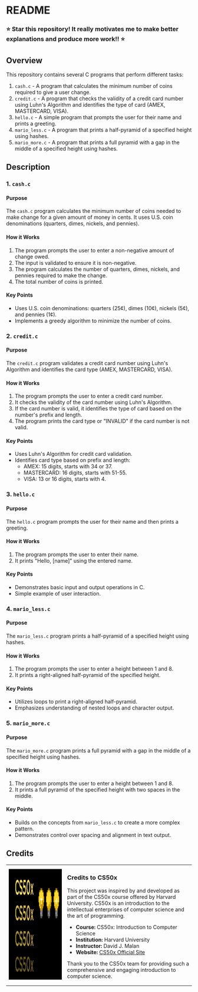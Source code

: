 # README

### ⭐️ **Star this repository! It really motivates me to make better explanations and produce more work!!** ⭐️

## Overview

This repository contains several C programs that perform different tasks:

1. `cash.c` - A program that calculates the minimum number of coins required to give a user change.
2. `credit.c` - A program that checks the validity of a credit card number using Luhn's Algorithm and identifies the type of card (AMEX, MASTERCARD, VISA).
3. `hello.c` - A simple program that prompts the user for their name and prints a greeting.
4. `mario_less.c` - A program that prints a half-pyramid of a specified height using hashes.
5. `mario_more.c` - A program that prints a full pyramid with a gap in the middle of a specified height using hashes.

## Description

### 1. `cash.c`

#### Purpose

The `cash.c` program calculates the minimum number of coins needed to make change for a given amount of money in cents. It uses U.S. coin denominations (quarters, dimes, nickels, and pennies).

#### How it Works

1. The program prompts the user to enter a non-negative amount of change owed.
2. The input is validated to ensure it is non-negative.
3. The program calculates the number of quarters, dimes, nickels, and pennies required to make the change.
4. The total number of coins is printed.

#### Key Points

- Uses U.S. coin denominations: quarters (25¢), dimes (10¢), nickels (5¢), and pennies (1¢).
- Implements a greedy algorithm to minimize the number of coins.

### 2. `credit.c`

#### Purpose

The `credit.c` program validates a credit card number using Luhn's Algorithm and identifies the card type (AMEX, MASTERCARD, VISA).

#### How it Works

1. The program prompts the user to enter a credit card number.
2. It checks the validity of the card number using Luhn's Algorithm.
3. If the card number is valid, it identifies the type of card based on the number's prefix and length.
4. The program prints the card type or "INVALID" if the card number is not valid.

#### Key Points

- Uses Luhn's Algorithm for credit card validation.
- Identifies card type based on prefix and length:
  - AMEX: 15 digits, starts with 34 or 37.
  - MASTERCARD: 16 digits, starts with 51-55.
  - VISA: 13 or 16 digits, starts with 4.

### 3. `hello.c`

#### Purpose

The `hello.c` program prompts the user for their name and then prints a greeting.

#### How it Works

1. The program prompts the user to enter their name.
2. It prints "Hello, [name]" using the entered name.

#### Key Points

- Demonstrates basic input and output operations in C.
- Simple example of user interaction.

### 4. `mario_less.c`

#### Purpose

The `mario_less.c` program prints a half-pyramid of a specified height using hashes.

#### How it Works

1. The program prompts the user to enter a height between 1 and 8.
2. It prints a right-aligned half-pyramid of the specified height.

#### Key Points

- Utilizes loops to print a right-aligned half-pyramid.
- Emphasizes understanding of nested loops and character output.

### 5. `mario_more.c`

#### Purpose

The `mario_more.c` program prints a full pyramid with a gap in the middle of a specified height using hashes.

#### How it Works

1. The program prompts the user to enter a height between 1 and 8.
2. It prints a full pyramid of the specified height with two spaces in the middle.

#### Key Points

- Builds on the concepts from `mario_less.c` to create a more complex pattern.
- Demonstrates control over spacing and alignment in text output.

## Credits

<table>
  <tr>
    <td><img src="images/CS50x_logo.png" alt="CS50 Logo" width="800" height="300"></td>
    <td>
      <h3>Credits to CS50x</h3>
      <p>This project was inspired by and developed as part of the CS50x course offered by Harvard University. CS50x is an introduction to the intellectual enterprises of computer science and the art of programming.</p>
      <ul>
        <li><strong>Course:</strong> CS50x: Introduction to Computer Science</li>
        <li><strong>Institution:</strong> Harvard University</li>
        <li><strong>Instructor:</strong> David J. Malan</li>
        <li><strong>Website:</strong> <a href="https://cs50.harvard.edu/x/2024/">CS50x Official Site</a></li>
      </ul>
      <p>Thank you to the CS50x team for providing such a comprehensive and engaging introduction to computer science.</p>
    </td>
  </tr>
</table>
